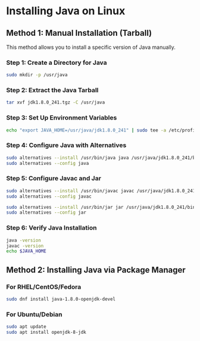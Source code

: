 # Installing Java on Linux

## Method 1: Manual Installation (Tarball)

This method allows you to install a specific version of Java manually.

### **Step 1: Create a Directory for Java**
```bash
sudo mkdir -p /usr/java

```

### **Step 2: Extract the Java Tarball**
```bash
tar xvf jdk1.8.0_241.tgz -C /usr/java
```

### **Step 3: Set Up Environment Variables**
```bash
echo "export JAVA_HOME=/usr/java/jdk1.8.0_241" | sudo tee -a /etc/profile
```

### **Step 4: Configure Java with Alternatives**
```bash
sudo alternatives --install /usr/bin/java java /usr/java/jdk1.8.0_241/bin/java 2
sudo alternatives --config java
```

### **Step 5: Configure Javac and Jar**
```bash
sudo alternatives --install /usr/bin/javac javac /usr/java/jdk1.8.0_241/bin/javac 2
sudo alternatives --config javac

sudo alternatives --install /usr/bin/jar jar /usr/java/jdk1.8.0_241/bin/jar 2
sudo alternatives --config jar
```

### **Step 6: Verify Java Installation**
```bash
java -version
javac -version
echo $JAVA_HOME
```

## Method 2: Installing Java via Package Manager

### **For RHEL/CentOS/Fedora**
```bash
sudo dnf install java-1.8.0-openjdk-devel
```

### **For Ubuntu/Debian**
```bash
sudo apt update
sudo apt install openjdk-8-jdk
```

